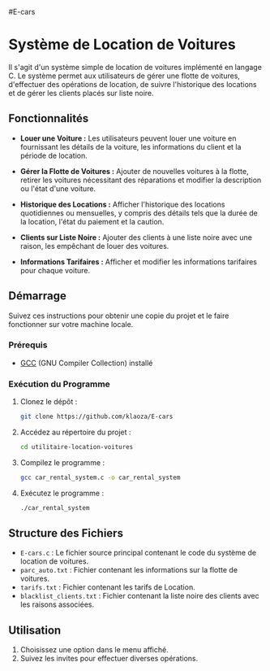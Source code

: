 #E-cars
# Système de Location de Voitures

Il s'agit d'un système simple de location de voitures implémenté en langage C. Le système permet aux utilisateurs de gérer une flotte de voitures, d'effectuer des opérations de location, de suivre l'historique des locations et de gérer les clients placés sur liste noire.

## Fonctionnalités

- **Louer une Voiture :** Les utilisateurs peuvent louer une voiture en fournissant les détails de la voiture, les informations du client et la période de location.

- **Gérer la Flotte de Voitures :** Ajouter de nouvelles voitures à la flotte, retirer les voitures nécessitant des réparations et modifier la description ou l'état d'une voiture.

- **Historique des Locations :** Afficher l'historique des locations quotidiennes ou mensuelles, y compris des détails tels que la durée de la location, l'état du paiement et la caution.

- **Clients sur Liste Noire :** Ajouter des clients à une liste noire avec une raison, les empêchant de louer des voitures.

- **Informations Tarifaires :** Afficher et modifier les informations tarifaires pour chaque voiture.

## Démarrage

Suivez ces instructions pour obtenir une copie du projet et le faire fonctionner sur votre machine locale.

### Prérequis

- [GCC](https://gcc.gnu.org/) (GNU Compiler Collection) installé

### Exécution du Programme

1. Clonez le dépôt :

   ```bash
   git clone https://github.com/klaoza/E-cars
   ```

2. Accédez au répertoire du projet :

   ```bash
   cd utilitaire-location-voitures
   ```

3. Compilez le programme :

   ```bash
   gcc car_rental_system.c -o car_rental_system
   ```

4. Exécutez le programme :

   ```bash
   ./car_rental_system
   ```

## Structure des Fichiers

- `E-cars.c` : Le fichier source principal contenant le code du système de location de voitures.
- `parc_auto.txt` : Fichier contenant les informations sur la flotte de voitures.
- `tarifs.txt` : Fichier contenant les tarifs de Location.
- `blacklist_clients.txt` : Fichier contenant la liste noire des clients avec les raisons associées.

## Utilisation

1. Choisissez une option dans le menu affiché.
2. Suivez les invites pour effectuer diverses opérations.


